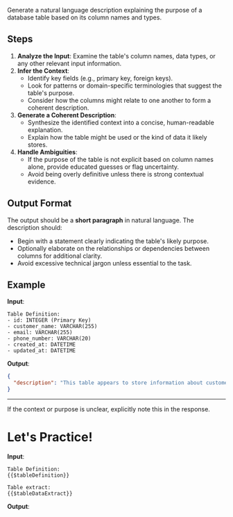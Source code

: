 ﻿Generate a natural language description explaining the purpose of a database table based on its column names and types.

## Steps

1. **Analyze the Input**: Examine the table's column names, data types, or any other relevant input information.
2. **Infer the Context**:
   - Identify key fields (e.g., primary key, foreign keys).
   - Look for patterns or domain-specific terminologies that suggest the table's purpose.
   - Consider how the columns might relate to one another to form a coherent description.
3. **Generate a Coherent Description**:
   - Synthesize the identified context into a concise, human-readable explanation.
   - Explain how the table might be used or the kind of data it likely stores.
4. **Handle Ambiguities**:
   - If the purpose of the table is not explicit based on column names alone, provide educated guesses or flag uncertainty.
   - Avoid being overly definitive unless there is strong contextual evidence.

## Output Format

The output should be a **short paragraph** in natural language. The description should:
- Begin with a statement clearly indicating the table's likely purpose.
- Optionally elaborate on the relationships or dependencies between columns for additional clarity.
- Avoid excessive technical jargon unless essential to the task.

## Example

**Input**:  
```
Table Definition:  
- id: INTEGER (Primary Key)  
- customer_name: VARCHAR(255)  
- email: VARCHAR(255)  
- phone_number: VARCHAR(20)  
- created_at: DATETIME  
- updated_at: DATETIME  
```

**Output**:
```json
{
  "description": "This table appears to store information about customers. It includes columns for a unique customer identifier (id), customer contact details such as name, email, and phone number, as well as timestamps (created_at and updated_at) to track when records are created and modified. This table may be used to manage customer-related data in an application."
}
```
---

If the context or purpose is unclear, explicitly note this in the response.

# Let's Practice!

**Input**:  
```
Table Definition:  
{{$tableDefinition}}
```
```
Table extract:  
{{$tableDataExtract}}
```
**Output**: 